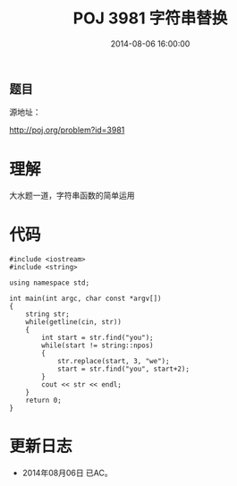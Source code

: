 ﻿---
layout: post
title: POJ 3981 字符串替换
date: 2014-08-06 16:00:00
categories: Exercise
toc: true
---
## 题目
源地址：

http://poj.org/problem?id=3981

# 理解
大水题一道，字符串函数的简单运用

<!-- more -->

# 代码

```
#include <iostream>
#include <string>

using namespace std;

int main(int argc, char const *argv[])
{
	string str;
	while(getline(cin, str))
	{
		int start = str.find("you");
		while(start != string::npos)
		{
			str.replace(start, 3, "we");
			start = str.find("you", start+2);
		}
		cout << str << endl;
	}
	return 0;
}

```

# 更新日志
- 2014年08月06日 已AC。